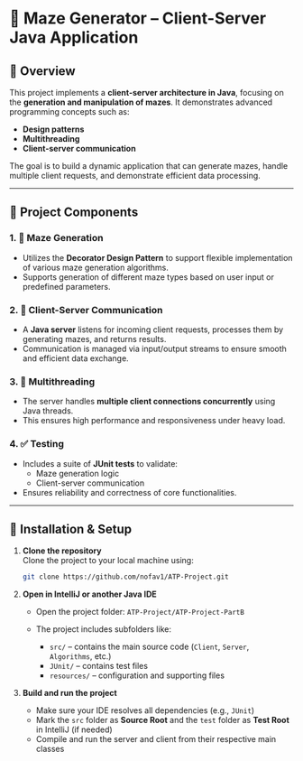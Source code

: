 # 🧩 Maze Generator – Client-Server Java Application

## 📌 Overview

This project implements a **client-server architecture in Java**, focusing on the **generation and manipulation of mazes**. It demonstrates advanced programming concepts such as:

- **Design patterns**
- **Multithreading**
- **Client-server communication**

The goal is to build a dynamic application that can generate mazes, handle multiple client requests, and demonstrate efficient data processing.

---

## 🧱 Project Components

### 1. 🔧 Maze Generation
- Utilizes the **Decorator Design Pattern** to support flexible implementation of various maze generation algorithms.
- Supports generation of different maze types based on user input or predefined parameters.

### 2. 🔌 Client-Server Communication
- A **Java server** listens for incoming client requests, processes them by generating mazes, and returns results.
- Communication is managed via input/output streams to ensure smooth and efficient data exchange.

### 3. 🧵 Multithreading
- The server handles **multiple client connections concurrently** using Java threads.
- This ensures high performance and responsiveness under heavy load.

### 4. ✅ Testing
- Includes a suite of **JUnit tests** to validate:
  - Maze generation logic
  - Client-server communication
- Ensures reliability and correctness of core functionalities.

---

## 🚀 Installation & Setup

1. **Clone the repository**  
   Clone the project to your local machine using:
   ```bash
   git clone https://github.com/nofav1/ATP-Project.git

2. **Open in IntelliJ or another Java IDE**

   - Open the project folder: `ATP-Project/ATP-Project-PartB`

   - The project includes subfolders like:
     - `src/` – contains the main source code (`Client`, `Server`, `Algorithms`, etc.)
     - `JUnit/` – contains test files
     - `resources/` – configuration and supporting files

3. **Build and run the project**

   - Make sure your IDE resolves all dependencies (e.g., `JUnit`)
   - Mark the `src` folder as **Source Root** and the `test` folder as **Test Root** in IntelliJ (if needed)
   - Compile and run the server and client from their respective main classes
